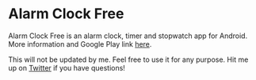 # Alarm Clock Free


Alarm Clock Free is an alarm clock, timer and stopwatch app for Android. More information and Google Play link [here](https://play.google.com/store/apps/details?id=com.polydus.alarmclockfree&hl=en).

This will not be updated by me. Feel free to use it for any purpose. Hit me up on [Twitter](https://twitter.com/Polydus) if you have questions!
